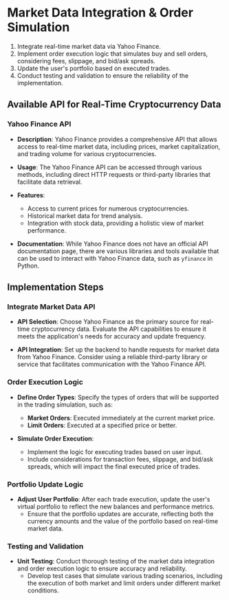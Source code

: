 # Market Data Integration & Order Simulation

1. Integrate real-time market data via Yahoo Finance.
2. Implement order execution logic that simulates buy and sell orders, considering fees, slippage, and bid/ask spreads.
3. Update the user's portfolio based on executed trades.
4. Conduct testing and validation to ensure the reliability of the implementation.

## Available API for Real-Time Cryptocurrency Data

### Yahoo Finance API

- **Description**: Yahoo Finance provides a comprehensive API that allows access to real-time market data, including prices, market capitalization, and trading volume for various cryptocurrencies.

- **Usage**: The Yahoo Finance API can be accessed through various methods, including direct HTTP requests or third-party libraries that facilitate data retrieval.

- **Features**:
  - Access to current prices for numerous cryptocurrencies.
  - Historical market data for trend analysis.
  - Integration with stock data, providing a holistic view of market performance.

- **Documentation**: While Yahoo Finance does not have an official API documentation page, there are various libraries and tools available that can be used to interact with Yahoo Finance data, such as `yfinance` in Python.

## Implementation Steps

### Integrate Market Data API

- **API Selection**: Choose Yahoo Finance as the primary source for real-time cryptocurrency data. Evaluate the API capabilities to ensure it meets the application's needs for accuracy and update frequency.

- **API Integration**: Set up the backend to handle requests for market data from Yahoo Finance. Consider using a reliable third-party library or service that facilitates communication with the Yahoo Finance API.

### Order Execution Logic

- **Define Order Types**: Specify the types of orders that will be supported in the trading simulation, such as:
  - **Market Orders**: Executed immediately at the current market price.
  - **Limit Orders**: Executed at a specified price or better.

- **Simulate Order Execution**:
  - Implement the logic for executing trades based on user input.
  - Include considerations for transaction fees, slippage, and bid/ask spreads, which will impact the final executed price of trades.

### Portfolio Update Logic

- **Adjust User Portfolio**: After each trade execution, update the user's virtual portfolio to reflect the new balances and performance metrics.
  - Ensure that the portfolio updates are accurate, reflecting both the currency amounts and the value of the portfolio based on real-time market data.

### Testing and Validation

- **Unit Testing**: Conduct thorough testing of the market data integration and order execution logic to ensure accuracy and reliability.
  - Develop test cases that simulate various trading scenarios, including the execution of both market and limit orders under different market conditions.
